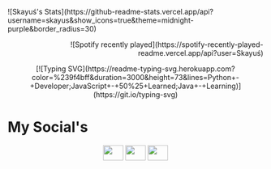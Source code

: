 <p align='left'>
![Skayuś's Stats](https://github-readme-stats.vercel.app/api?username=skayus&show_icons=true&theme=midnight-purple&border_radius=30)
</p>
<p align='right'>
![Spotify recently played](https://spotify-recently-played-readme.vercel.app/api?user=Skayuś)
</p>
<p align='center'>
[![Typing SVG](https://readme-typing-svg.herokuapp.com?color=%239f4bff&duration=3000&height=73&lines=Python+-+Developer;JavaScript+-+50%25+Learned;Java+-+Learning)](https://git.io/typing-svg)
</p>

# My Social's
<p align="center">
<a href="https://twitter.com/skayuus" target="blank"><img align="center" src="https://cdn.jsdelivr.net/npm/simple-icons@3.0.1/icons/twitter.svg" alt="" height="30" width="40" /></a>
<a href="https://skayus.pl/404-SOON.html" target="blank"><img align="center" src="https://cdn.jsdelivr.net/npm/simple-icons@3.0.1/icons/instagram.svg" alt="" height="30" width="40" /></a>
<a href="https://youtube.com/c/skayeq" target="blank"><img align="center" src="https://cdn.jsdelivr.net/npm/simple-icons@3.0.1/icons/youtube.svg" alt="" height="30" width="40" /></a>
</p>
